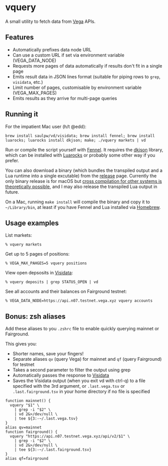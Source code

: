 # vquery

A small utility to fetch data from [Vega](https://vega.xyz/) APIs.


## Features

- Automatically prefixes data node URL
- Can use a custom URL if set via environment variable (VEGA_DATA_NODE)
- Requests more pages of data automatically if results don't fit in a single page
- Emits result data in JSON lines format (suitable for piping rows to `grep`, `visidata`, etc.)
- Limit number of pages, customisable by environment variable (VEGA_MAX_PAGES)
- Emits results as they arrive for multi-page queries


## Running it

For the impatient Mac user (h/t @edd):

```
brew install saulpw/vd/visidata; brew install fennel; brew install luarocks; luarocks install dkjson; make; ./vquery markets | vd
```

Run or compile the script yourself with [Fennel](https://fennel-lang.org/). It requires the [dkjson]([http://dkolf.de/dkjson-lua/](https://luarocks.org/modules/dhkolf/dkjson)) library, which can be installed with [Luarocks](https://luarocks.org/) or probably some other way if you prefer.

You can also download a binary (which bundles the transpiled output and a Lua runtime into a single excutable) from the [release](https://github.com/barnabee/vquery/releases/latest) page. Currently the only binary release is for macOS but [cross compilation for other systems is theoretically possible](https://wiki.fennel-lang.org/Distribution#binary-executable), and I may also release the transpiled Lua output in future.

On a Mac, running `make install` will compile the binary and copy it to `~/Library/bin`, at least if you have Fennel and Lua installed via [Homebrew](https://brew.sh).


## Usage examples

List markets:

```
% vquery markets
```

Get up to 5 pages of positions:

```
% VEGA_MAX_PAHGES=5 vquery positions
```

View open depsosits in [Visidata](https://www.visidata.org/):

```
% vquery deposits | grep STATUS_OPEN | vd
```

See all accounts and their balances on Fairground testnet:

```
% VEGA_DATA_NODE=https://api.n07.testnet.vega.xyz vquery accounts
```


## Bonus: zsh aliases

Add these aliases to you `.zshrc` file to enable quickly querying mainnet or Fairground.

This gives you:
- Shorter names, save your fingers!
- Separate aliases `qv` (query Vega) for mainnet and `qf` (query Fairground) for testnet
- Takes a second parameter to filter the output using grep
- Automatically passes the response to [Visidata](https://www.visidata.org/)
- Saves the Visidata output (when you exit vd with ctrl-q) to a file specified with the 3rd argument, or `.last.vega.tsv` or `.last.fairground.tsv` in your home directory if no file is specified

```
function mainnet() {
  vquery "$1" \
    | grep -i "$2" \
    | vd 2&>/dev/null \
    | tee ${3:-~/.last.vega.tsv}
}
alias qv=mainnet
function fairground() {
  vquery "https://api.n07.testnet.vega.xyz/api/v2/$1" \
    | grep -i "$2" \
    | vd 2&>/dev/null \
    | tee ${3:-~/.last.fairground.tsv}
}
alias qf=fairground
```
